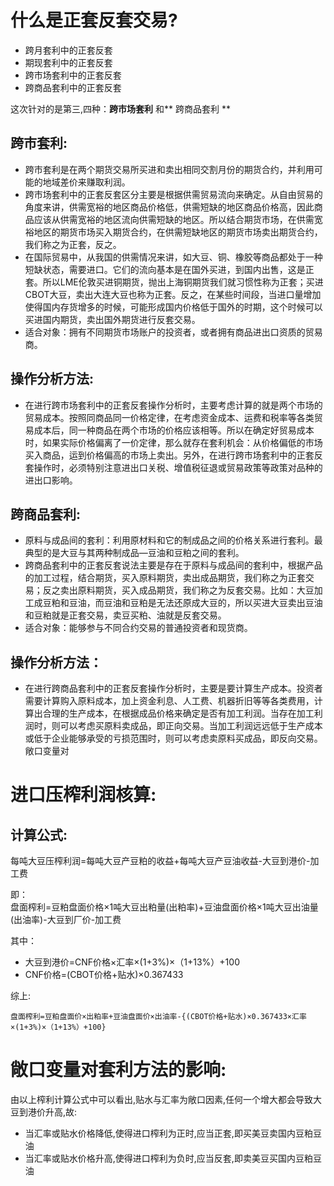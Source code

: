 # 什么是正套反套交易?  
- 跨月套利中的正套反套  
- 期现套利中的正套反套  
- 跨市场套利中的正套反套  
- 跨商品套利中的正套反套  

这次针对的是第三,四种：**跨市场套利**  和** 跨商品套利 **
## 跨市套利:
- 跨市套利是在两个期货交易所买进和卖出相同交割月份的期货合约，并利用可能的地域差价来赚取利润。  
- 跨市场套利中的正套反套区分主要是根据供需贸易流向来确定。从自由贸易的角度来讲，供需宽裕的地区商品价格低，供需短缺的地区商品价格高，因此商品应该从供需宽裕的地区流向供需短缺的地区。所以结合期货市场，在供需宽裕地区的期货市场买入期货合约，在供需短缺地区的期货市场卖出期货合约，我们称之为正套，反之。
- 在国际贸易中，从我国的供需情况来讲，如大豆、铜、橡胶等商品都处于一种短缺状态，需要进口。它们的流向基本是在国外买进，到国内出售，这是正套。所以LME伦敦买进铜期货，抛出上海铜期货我们就习惯性称为正套；买进CBOT大豆，卖出大连大豆也称为正套。反之，在某些时间段，当进口量增加使得国内存货增多的时候，可能形成国内价格低于国外的时期，这个时候可以买进国内期货，卖出国外期货进行反套交易。
- 适合对象：拥有不同期货市场账户的投资者，或者拥有商品进出口资质的贸易商。  

## 操作分析方法:  
- 在进行跨市场套利中的正套反套操作分析时，主要考虑计算的就是两个市场的贸易成本。按照同商品同一价格定律，在考虑资金成本、运费和税率等各类贸易成本后，同一种商品在两个市场的价格应该相等。所以在确定好贸易成本时，如果实际价格偏离了一价定律，那么就存在套利机会：从价格偏低的市场买入商品，运到价格偏高的市场上卖出。另外，在进行跨市场套利中的正套反套操作时，必须特别注意进出口关税、增值税征退或贸易政策等政策对品种的进出口影响。  

## 跨商品套利:  
- 原料与成品间的套利：利用原材料和它的制成品之间的价格关系进行套利。最典型的是大豆与其两种制成品—豆油和豆粕之间的套利。  
- 跨商品套利中的正套反套说法主要是存在于原料与成品间的套利中，根据产品的加工过程，结合期货，买入原料期货，卖出成品期货，我们称之为正套交易；反之卖出原料期货，买入成品期货，我们称之为反套交易。比如：大豆加工成豆粕和豆油，而豆油和豆粕是无法还原成大豆的，所以买进大豆卖出豆油和豆粕就是正套交易，卖豆买粕、油就是反套交易。  
- 适合对象：能够参与不同合约交易的普通投资者和现货商。  

## 操作分析方法：
- 在进行跨商品套利中的正套反套操作分析时，主要是要计算生产成本。投资者需要计算购入原料成本，加上资金利息、人工费、机器折旧等等各类费用，计算出合理的生产成本，在根据成品价格来确定是否有加工利润。当存在加工利润时，则可以考虑买原料卖成品，即正向交易。当加工利润远远低于生产成本或低于企业能够承受的亏损范围时，则可以考虑卖原料买成品，即反向交易。  
敞口变量对  

# 进口压榨利润核算:  
## 计算公式:  
每吨大豆压榨利润=每吨大豆产豆粕的收益+每吨大豆产豆油收益-大豆到港价-加工费  

即：  
盘面榨利=豆粕盘面价格×1吨大豆出粕量(出粕率)+豆油盘面价格×1吨大豆出油量(出油率)-大豆到厂价-加工费  

其中：   
  - 大豆到港价=CNF价格×汇率×(1+3%)×（1+13%）+100  
  - CNF价格=(CBOT价格+贴水)×0.367433   

综上:

``盘面榨利=豆粕盘面价×出粕率+豆油盘面价×出油率-{(CBOT价格+贴水)×0.367433×汇率×(1+3%)×（1+13%）+100}``
# 敞口变量对套利方法的影响:    
由以上榨利计算公式中可以看出,贴水与汇率为敞口因素,任何一个增大都会导致大豆到港价升高,故:  
- 当汇率或贴水价格降低,使得进口榨利为正时,应当正套,即买美豆卖国内豆粕豆油  
- 当汇率或贴水价格升高,使得进口榨利为负时,应当反套,即卖美豆买国内豆粕豆油
